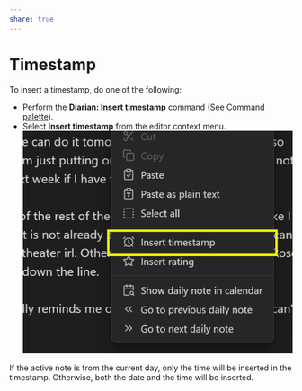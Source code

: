 ```yaml
---
share: true
---
```

# Timestamp
To insert a timestamp, do one of the following:
- Perform the **Diarian: Insert timestamp** command (See [Command palette](https://help.obsidian.md/Plugins/Command+palette)).
- Select **Insert timestamp** from the editor context menu.
    ![timestamp-context-menu](../../Attachments/timestamp-context-menu.png)

If the active note is from the current day, only the time will be inserted in the timestamp. Otherwise, both the date and the time will be inserted.